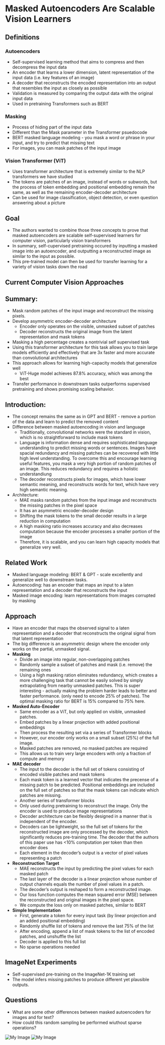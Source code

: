 # Masked Autoencoders Are Scalable Vision Learners

## Definitions
### Autoencoders
- Self-supervised learning method that aims to compress and then decompress the input data
- An encoder that learns a lower dimension, latent representation of the input data (i.e. key features of an image)
- A decoder that reconstructs the encoded representation into an output that resembles the input as closely as possible
- Validation is measured by comparing the output data with the original input data
- Used in pretraining Transformers such as BERT
### Masking
- Process of hiding part of the input data
- Different than the Mask parameter in the Transformer psuedocode
- BERT masked language modeling - you mask a word or phrase in your input, and try to predict that missing text
- For images, you can mask patches of the input image
### Vision Transformer (ViT)
- Uses transformer architecture that is extremely similar to the NLP transformers we have studied
- The tokens are patches of an image, instead of words or subwords, but the process of token embedding and positional embedding remain the same, as well as the remaining encoder-decoder architecture
- Can be used for image classification, object detection, or even question answering about a picture

## Goal
- The authors wanted to combine those three concepts to prove that masked autoencoders are scalable self-supervised learners for computer vision, particularly vision transformers
- In summary, self-cupervised pretraining occured by inputting a masked image into an autoencoder, and outputting a reconstructed image as similar to the input as possible. 
- This pre-trained model can then be used for transfer learning for a variety of vision tasks down the road












## Current Computer Vision Approaches


## Summary: 
- Mask random patches of the input image and reconstruct the missing pixels. 
- Develop asymmetric encoder-decoder architecture
  - Encoder only operates on the visible, unmasked subset of patches
  - Decoder reconstructs the original image from the latent representation and mask tokens
- Masking a high percentage creates a nontrivial self supervised task
- Using this transformer architecture for this task allows you to train large models efficiently and effectively that are 3x faster and more accurate than convolutional architectures
- This approach allows for learning high-capacity models that generalize well
  - ViT-Huge model achieves 87.8% accuracy, which was among the best
- Transfer performance in downstream tasks outperforms supervised pretraining and shows promising scaling behavior.

## Introduction:
- The concept remains the same as in GPT and BERT - remove a portion of the data and learn to predict the removed content
- Difference between masked autoencoding in vision and language
  - Traditionally, convolutional networks were the standard in vision, which is no straightforward to include mask tokens
  - Language is information dense and requires sophisticated language understanding to predict missing words or sentences. Images have spacial redundancy and missing patches can be recovered with little high level understanding. To overcome this and encourage learning useful features, you mask a very high portion of random patches of an image. This reduces redundancy and requires a holistic understandiung
  - The decoder reconstructs pixels for images, which have lower semantic meaning, and reconstructs words for text, which have very high semantic meaning.
- Architecture:
  -  MAE masks random patches from the input image and reconstructs the missing patches in the pixel space
  - It has an asymmetric encoder-decoder design
  - Shifting the mask tokens to the small decoder results in a large reduction in computation
  - A high masking ratio increases accuracy and also decreases computation because the encoder processes a smaller portion of the image
  - Therefore, it is scalable, and you can learn high capacity models that generalize very well.
 
 ## Related Work
- Masked language modeling: BERT & GPT - scale excellently and generalize well to downstream tasks. 
- Autoencoding: has an encoder that maps an input to a laten representation and a decoder that reconstructs the input
- Masked image encoding: learn representations from images corrupted by masking

## Approach
- Have an encoder that maps the observed signal to a laten representation and a decoder that reconstructs the original signal from that latent representation
- The big difference is an asymmetric design where the encoder only works on the partial, unmasked signal.
- **Masking**
  - Divide an image into regular, non-overlapping patches
  - Randomly sample a subset of patches and mask (i.e. remove) the remaining ones
  - Using a high masking ration eliminates redundancy, which creates a more challenging task that cannot be easily solved by simply extrapolating from nearby unmasked patches. This is super interesting - actually making the problem harder leads to better and faster performance. (only need to encode 25% of patches). The optimal masking ratio for BERT is 15% compared to 75% here.
- **Masked Auto-Encoder**
  - Same encoder as a ViT, but only applied on visible, unmasked patches.
  - Embed patches by a linear projection with added positional embeddings
  - Then process the resulting set via a series of Transformer blocks
  - However, our encoder only works on a small subset (25%) of the full image.
  - Masked patches are removed, no masked patches are required
  - This allows us to train very large encoders with only a fraction of compute and memory
- **MAE decoder**
  - The input to the decoder is the full set of tokens consisting of encoded visible patches and mask tokens
  - Each mask token is a learned vector that indicates the precense of a missing patch to be predicted. Positional embeddings are included on the full set of patches so that the mask tokens can indicate which patches are missing.
  - Another series of transformer blocks
  - Only used during pretraining to reconstruct the image. Only the encoder is used to produce image representations
  - Decoder architecture can be flexibly designed in a manner that is independent of the encoder.
  - Decoders can be lightweight, so the full set of tokens for the reconstructed image are only processed by the decoder, which significantly reduces pre-training time. The decoder that the authors of this paper use has <10% computation per token than then encoder does
  - Each element in the decoder’s output is a vector of pixel values representing a patch
- **Reconstruction Target**
  - MAE reconstructs the input by predicting the pixel values for each masked patch
  - The last layer of the decoder is a linear projection whose number of output channels equals the number of pixel values in a patch. 
  - The decoder’s output is reshaped to form a reconstructed image. 
  - Our loss function computes the mean squared error (MSE) between the reconstructed and original images in the pixel space. 
  - We compute the loss only on masked patches, similar to BERT
- **Simple Implementation**
  - First, generate a token for every input task (by linear projection and an added positional embedding)
  - Randomly shuffle list of tokens and remove the last 75% of the list
  - After encoding, append a list of mask tokens to the list of encoded patches, and unshuffle the list
  - Decoder is applied to this full list
  - No sparse operations needed
 
 ## ImageNet Experiments
 - Self-supervised pre-training on the ImageNet-1K training set
 - The model infers missing patches to produce different yet plausible outputs. 



## Questions
- What are some other differences between masked autoencoders for images and for text?
- How could this random sampling be performed wiuthout sparse operations?



![My Image](maevl1.jpg)
![My Image](maevl2.jpg)
